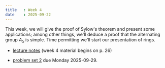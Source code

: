 ```yaml
---
title   : Week 4
date    : 2025-09-22
---
```


This week, we will give the proof of Sylow's theorem and present some
applications; among other things, we'll deduce a proof that the
alternating group $A_5$ is simple. Time permitting we'll start our
presentation of rings.

- [lecture notes](/course-content/grad-algebra.pdf) (week 4 material begins on p. 26)

- [problem set 2](/course-content/2025-09-29--assignment04.pdf) due Monday 2025-09-29.
  
